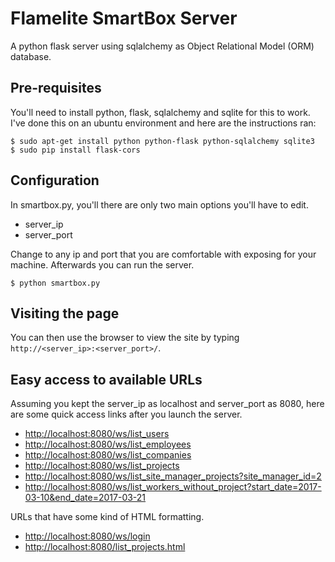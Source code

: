 # Flamelite SmartBox Server
A python flask server using sqlalchemy as Object Relational Model (ORM) database.

## Pre-requisites
You'll need to install python, flask, sqlalchemy and sqlite for this to work. I've done this on an ubuntu environment and here are the instructions ran:

```console
$ sudo apt-get install python python-flask python-sqlalchemy sqlite3
$ sudo pip install flask-cors
```

## Configuration
In smartbox.py, you'll there are only two main options you'll have to edit.
<ul><li>server_ip</li><li>server_port</li></ul>

Change to any ip and port that you are comfortable with exposing for your machine. Afterwards you can run the server.

```console
$ python smartbox.py
```

## Visiting the page
You can then use the browser to view the site by typing `http://<server_ip>:<server_port>/`.

## Easy access to available URLs
Assuming you kept the server_ip as localhost and server_port as 8080, here are some quick access links after you launch the server.
<ul>
<li><a href='http://localhost:8080/ws/list_users'>http://localhost:8080/ws/list_users</a></li>
<li><a href='http://localhost:8080/ws/list_employees'>http://localhost:8080/ws/list_employees</a></li>
<li><a href='http://localhost:8080/ws/list_companies'>http://localhost:8080/ws/list_companies</a></li>
<li><a href='http://localhost:8080/ws/list_projects'>http://localhost:8080/ws/list_projects</a></li>
<li><a href='http://localhost:8080/ws/list_site_manager_projects?site_manager_id=2'>http://localhost:8080/ws/list_site_manager_projects?site_manager_id=2</a></li>
<li><a href='http://localhost:8080/ws/list_workers_without_project?start_date=2017-03-10&end_date=2017-03-21'>http://localhost:8080/ws/list_workers_without_project?start_date=2017-03-10&end_date=2017-03-21</a></li>
</ul>

URLs that have some kind of HTML formatting.
<ul>
<li><a href='http://localhost:8080/ws/login'>http://localhost:8080/ws/login</a></li>
<li><a href='http://localhost:8080/list_projects.html'>http://localhost:8080/list_projects.html</a></li>
</ul>
